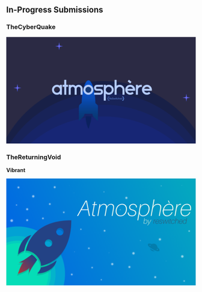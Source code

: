 ## In-Progress Submissions

### TheCyberQuake

![TheCyberQuake](https://raw.githubusercontent.com/Adubbz/Atmosphere-Splashes/master/in_progress/TheCyberQuake_0.png)

### TheReturningVoid

**Vibrant**

![TheReturningVoid-Vibrant](https://raw.githubusercontent.com/Adubbz/Atmosphere-Splashes/master/in_progress/TheReturningVoid_0.png)
